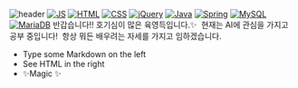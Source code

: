 ![header](https://capsule-render.vercel.app/api?type=waving&color=auto&height=300&section=header&text=영득%20CodeGrean🎃&fontSize=70)
[![JS](https://img.shields.io/badge/JavaScript-F7DF1E?style=flat-square&logo=JavaScript&logoColor=black)](github.com/Joowon0220/TODO-List)
[![HTML](https://img.shields.io/badge/HTML5-FF6550?style=flat-square&logo=HTML5&logoColor=white)](github.com/Joowon0220/TODO-List)
[![CSS](https://img.shields.io/badge/CSS-1572B6?style=flat-square&logo=CSS3&logoColor=white)](github.com/Joowon0220/TODO-List)
[![jQuery](https://img.shields.io/badge/jQuery-0769AD?style=flat-square&logo=jQuery&logoColor=white)](github.com/Joowon0220/TODO-List)
[![Java](https://img.shields.io/badge/Java-007396?style=flat-square&logo=Java&logoColor=white)](github.com/Joowon0220/TODO-List)
[![Spring](https://img.shields.io/badge/SpringBoot-6DB33F?style=flat-square&logo=SpringBoot&logoColor=white)](github.com/Joowon0220/TODO-List)
[![MySQL](https://img.shields.io/badge/MySQL-4479A1?style=flat-square&logo=MySQL&logoColor=white)](github.com/Joowon0220/TODO-List)
[![MariaDB](https://img.shields.io/badge/MariaDB-003545?style=flat-square&logo=MariaDB&logoColor=white)](github.com/Joowon0220/TODO-List)
반갑습니다!! 호기심이 많은 육영득입니다.✨&nbsp;
현재는 AI에 관심을 가지고 공부 중입니다!&nbsp;
항상 뭐든 배우려는 자세를 가지고 임하겠습니다.
- Type some Markdown on the left
- See HTML in the right
- ✨Magic ✨

